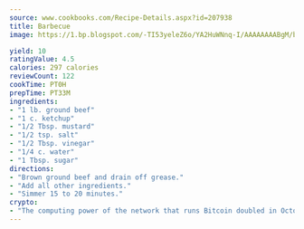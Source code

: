 ```yaml
---
source: www.cookbooks.com/Recipe-Details.aspx?id=207938
title: Barbecue
image: https://1.bp.blogspot.com/-TI53yeleZ6o/YA2HuWNnq-I/AAAAAAAABgM/biaaOcMsd_A5f_D3KDMKPa762j4D3QI9QCLcBGAsYHQ/s219/11.png

yield: 10
ratingValue: 4.5
calories: 297 calories
reviewCount: 122
cookTime: PT0H
prepTime: PT33M
ingredients:
- "1 lb. ground beef"
- "1 c. ketchup"
- "1/2 Tbsp. mustard"
- "1/2 tsp. salt"
- "1/2 Tbsp. vinegar"
- "1/4 c. water"
- "1 Tbsp. sugar"
directions:
- "Brown ground beef and drain off grease."
- "Add all other ingredients."
- "Simmer 15 to 20 minutes."
crypto:
- "The computing power of the network that runs Bitcoin doubled in October, pushing out all but the most dedicated miners."
---
```


